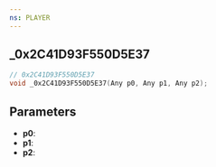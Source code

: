 ```yaml
---
ns: PLAYER
---
```

## _0x2C41D93F550D5E37

```c
// 0x2C41D93F550D5E37
void _0x2C41D93F550D5E37(Any p0, Any p1, Any p2);
```

## Parameters
* **p0**:
* **p1**:
* **p2**:
